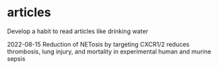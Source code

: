 # articles
Develop a habit to read articles like drinking water


2022-08-15 Reduction of NETosis by targeting CXCR1/2 reduces thrombosis, lung injury, 
and mortality in experimental human and murine sepsis
